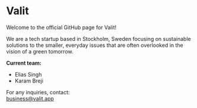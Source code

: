# Valit

Welcome to the official GitHub page for Valit!

We are a tech startup based in Stockholm, Sweden focusing on sustainable solutions to the smaller, everyday issues that are often overlooked in the vision of a green tomorrow.

**Current team:**
- Elias Singh
- Karam Breji

For any inquiries, contact:  
business@valit.app
